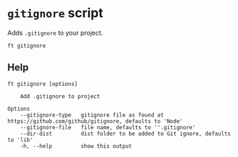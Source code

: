 # `gitignore` script

Adds `.gitignore` to your project.

```shell
ft gitignore
```

## Help

```
ft gitignore [options]

    Add .gitignore to project

Options
    --gitignore-type   gitignore file as found at https://github.com/github/gitignore, defaults to 'Node'
    --gitignore-file   file name, defaults to ''.gitignore'
    --dir-dist         dist folder to be added to Git ignore, defaults to 'lib'
    -h, --help         show this output
```
